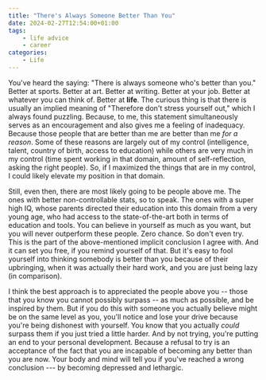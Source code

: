 ```yaml
---
title: "There's Always Someone Better Than You"
date: 2024-02-27T12:54:00+01:00
tags:
    - life advice
    - career
categories:
    - Life
---
```


You've heard the saying: "There is always someone who's better than you." Better at sports. Better at art. Better at writing. Better at your job. Better at whatever you can think of. Better at **life**. The curious thing is that there is usually an implied meaning of "Therefore don't stress yourself out," which I always found puzzling. Because, to me, this statement simultaneously serves as an encouragement and also gives me a feeling of inadequacy. Because those people that are better than me are better than me *for a reason*. Some of these reasons are largely out of my control (intelligence, talent, country of birth, access to education) while others are very much in my control (time spent working in that domain, amount of self-reflection, asking the right people). So, if I maximized the things that are in my control, I could likely elevate my position in that domain.

Still, even then, there are most likely going to be people above me. The ones with better non-controllable stats, so to speak. The ones with a super high IQ, whose parents directed their education into this domain from a very young age, who had access to the state-of-the-art both in terms of education and tools. You can believe in yourself as much as you want, but you will never outperform these people. Zero chance. So don't even try. This is the part of the above-mentioned implicit conclusion I agree with. And it can set you free, if you remind yourself of that. But it's easy to fool yourself into thinking somebody is better than you because of their upbringing, when it was actually their hard work, and you are just being lazy (in comparison).

I think the best approach is to appreciated the people above you -- those that you know you cannot possibly surpass -- as much as possible, and be inspired by them. But if you do this with someone you actually believe might be on the same level as you, you'll notice and lose your drive because you're being dishonest with yourself. You know that you actually *could* surpass them if you just tried a little harder. And by not trying, you're putting an end to your personal development. Because a refusal to try is an acceptance of the fact that you are incapable of becoming any better than you are now. Your body and mind will tell you if you've reached a wrong conclusion --- by becoming depressed and lethargic.
